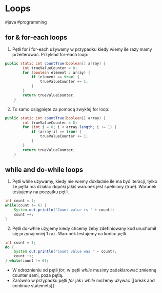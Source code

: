 # Loops
#java #programming 

## for & for-each loops
1. Pętli for i for-each używamy w przypadku kiedy wiemy ile razy mamy przeiterować. Przykład for-each loop:
```java
public static int countTrue(boolean[] array) {
        int trueValueCounter = 0;
        for (boolean element : array) {
            if (element == true) {
                trueValueCounter += 1;
            }
        }
        return trueValueCounter;
    }
```

2. To samo osiągnięte za pomocą zwykłej for loop:
```java
public static int countTrue(boolean[] array) {
        int trueValueCounter = 0;
        for (int i = 0; i < array.length; i += 1) {
            if (array[i] == true) {
                trueValueCounter += 1;
            }
        }
        return trueValueCounter;
    }
```

## while and do-while loops
1. Pętli while używamy, kiedy nie wiemy dokładnie ile ma być iteracji, tylko że pętla ma działać dopóki jakiś warunek jest spełniony (true). Warunek testujemy na początku pętli.
```java
int count = 1;
while(count != 6) {
	System.out.println("Count value is " + count);
	count ++;
}
```
2. Pętli do-while użyjemy kiedy chcemy żeby zdefiniowany kod uruchomił się przynajmniej 1 raz. Warunek testujemy na końcu pętli.
```java
int count = 1;
do {
    System.out.println("Count value was " + count);
    count ++;
} while(count != 6);
```

- W odróżnieniu od pętli *for*, w pętli *while* musimy zadeklarować zmienną counter sami, poza pętlą.
- Zarówno w przypadku pętli *for* jak i *while* możemy używać [[break and continue statemets]]